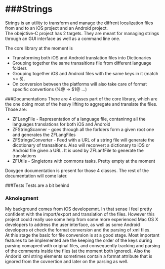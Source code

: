 ###Strings
=======

Strings is an utility to transform and manage the diffrent localization files from and to an iOS project and an Android project.<br>
The obejctive-C project has 2 targets. They are meant for managing strings through an GUI interface as well as a command line one.<br>

The core library at the moment is 
- Transforming both iOS and Android translation files into Dictionaries
- Grouping together the same transaltions file from different language folders
- Grouping together iOS and Android files with the same keys in it (match >= 5).
- On conversion between the platforms will also take care of format specific convertions (%@ -> $1@ ...)


###Documentations
There are 4 classes part of the core library, which are the one doing most of the heavy lifting to aggregate and translate the files.<br>
Those are:<br>

- ZFLangFile - Rapresentation of a language file, contaninng all the languages translations for both iOS and Android
- ZFStringScanner - goes through all the forlders form a given root one and generates the ZFLangFiles
- ZFStringsConverter - Feed with a URL of a string file will generate the dicotionary of transaltions. Also will reconvert a dictionary to iOS or Android file given a URL. It is used by ZFLanfFile to generate the translations
- ZFUtils - Singletons with commons tasks. Pretty empty at the moment

Doxygen documentation is present for those 4 classes. The rest of the documentation will come later.

###Tests
Tests are a bit behind

### Aknolegment
My background comes from iOS developemnt. In that sense I feel pretty confident with the import/export and translation of the files. However this project could really use some help from some more experienced Mac OS X developers to address the user interface, as well as some Android developers ot check the format conversion and the parsing of xml files.<br>
At this stage the basic for file conversion is at a good stage. Most important features to be implemented are the keeping the order of the keys during parsing comapred with original files, and consequently tracking and parsing of the comments inside the files (at the moment both ignored). Also the Andorid xml string elements sometimes contain a format attribute that is ignored from the covnertion and later on the parsing as well.<br>
